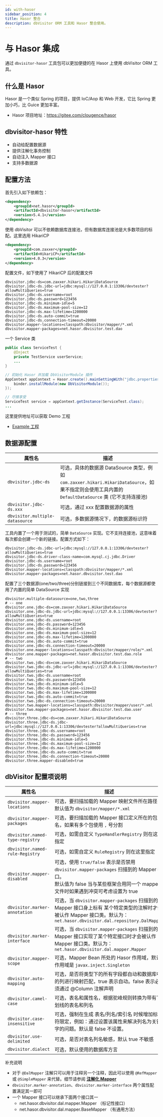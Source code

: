 ```yaml
---
id: with-hasor
sidebar_position: 4
title: Hasor 整合
description: dbVisitor ORM 工具和 Hasor 整合使用。
---
```

# 与 Hasor 集成

通过 `dbvisitor-hasor` 工具包可以更加便捷的在 Hasor 上使用 dbVisitor ORM 工具。

## 什么是 Hasor
Hasor 是一个类似 Spring 的项目，提供 IoC/Aop 和 Web 开发，它比 Spring 更加小巧，比 Guice 更加丰富。

- Hasor 项目地址：https://gitee.com/clougence/hasor

## dbvisitor-hasor 特性

- 自动给配置数据源
- 提供注解化事务控制
- 自动注入 Mapper 接口
- 支持多数据源

## 配置方法

首先引入如下依赖包：

```xml
<dependency>
    <groupId>net.hasor</groupId>
    <artifactId>dbvisitor-hasor</artifactId>
    <version>5.4.1</version>
</dependency>
```

使用 dbVisitor 可以不依赖数据库连接池，但有数据库连接池是大多数项目的标配。这里选用 HikariCP

```xml
<dependency>
    <groupId>com.zaxxer</groupId>
    <artifactId>HikariCP</artifactId>
    <version>4.0.3</version>
</dependency>
```

配置文件，如下使用了 HikariCP 后的配置文件

```properties
dbvisitor.jdbc-ds=com.zaxxer.hikari.HikariDataSource
dbvisitor.jdbc-ds.jdbc-url=jdbc:mysql://127.0.0.1:13306/devtester?allowMultiQueries=true
dbvisitor.jdbc-ds.username=root
dbvisitor.jdbc-ds.password=123456
dbvisitor.jdbc-ds.minimum-idle=5
dbvisitor.jdbc-ds.maximum-pool-size=12
dbvisitor.jdbc-ds.max-lifetime=1200000
dbvisitor.jdbc-ds.auto-commit=true
dbvisitor.jdbc-ds.connection-timeout=20000
dbvisitor.mapper-locations=classpath:dbvisitor/mapper/*.xml
dbvisitor.mapper-packages=net.hasor.dbvisitor.test.dao
```

一个 Service 类

```java
public class ServiceTest {
    @Inject
    private TestService userService;
    ...
}
```

```java
// 初始化 Hasor 并加载 DbVisitorModule 插件
AppContext appContext = Hasor.create().mainSettingWith("jdbc.properties").build(binder -> {
    binder.installModule(new DbVisitorModule());
});

// 尽情享受
ServiceTest service = appContext.getInstance(ServiceTest.class);
...
```

这里提供地址可以获取 Demo 工程

- [Example 工程](https://gitee.com/zycgit/dbvisitor/tree/main/dbvisitor-example/hasor/)

## 数据源配置

| 属性名                             | 描述                                                                                                                  |
|---------------------------------|---------------------------------------------------------------------------------------------------------------------|
| `dbvisitor.jdbc-ds`             | 可选，具体的数据源 DataSource 类型，例如 `com.zaxxer.hikari.HikariDataSource`，如果不指定则会使用工具内置的 `DefaultDataSource` 类 (它不支持连接池)      |
| `dbvisitor.jdbc-ds.xxx`         | 可选，通过 xxx 配置数据源的属性                                                                                                  |
| `dbvisitor.multiple-datasource` | 可选，多数据源情况下，的数据源标识符                                                                                                  |

工具内置了一个用于测试的，简单 `DataSource` 实现。它不支持连接池，这意味着每次都会创建一个新的链接。配置方式如下：

```properties
dbvisitor.jdbc-ds.jdbc-url=jdbc:mysql://127.0.0.1:13306/devtester?allowMultiQueries=true
dbvisitor.jdbc-ds.driver-class-name=com.mysql.cj.jdbc.Driver
dbvisitor.jdbc-ds.username=root
dbvisitor.jdbc-ds.password=123456
dbvisitor.mapper-locations=classpath:dbvisitor/mapper/*.xml
dbvisitor.mapper-packages=net.hasor.dbvisitor.test.dao
```

配置了三个数据源(one/two/three)分别链接到三个不同数据库，每个数据源都使用了内置的简单 DataSource 实现

```properties
dbvisitor.multiple-datasource=one,two,three
# -- one
dbvisitor.one.jdbc-ds=com.zaxxer.hikari.HikariDataSource
dbvisitor.one.jdbc-ds.jdbc-url=jdbc:mysql://127.0.0.1:13306/devtester?allowMultiQueries=true
dbvisitor.one.jdbc-ds.username=root
dbvisitor.one.jdbc-ds.password=123456
dbvisitor.one.jdbc-ds.minimum-idle=5
dbvisitor.one.jdbc-ds.maximum-pool-size=12
dbvisitor.one.jdbc-ds.max-lifetime=1200000
dbvisitor.one.jdbc-ds.auto-commit=true
dbvisitor.one.jdbc-ds.connection-timeout=20000
dbvisitor.one.mapper-locations=classpath:dbvisitor/mapper/role/*.xml
dbvisitor.one.mapper-packages=net.hasor.dbvisitor.test.dao.role
# -- two
dbvisitor.two.jdbc-ds=com.zaxxer.hikari.HikariDataSource
dbvisitor.two.jdbc-ds.jdbc-url=jdbc:mysql://127.0.0.1:13306/devtester?allowMultiQueries=true
dbvisitor.two.jdbc-ds.username=root
dbvisitor.two.jdbc-ds.password=123456
dbvisitor.two.jdbc-ds.minimum-idle=5
dbvisitor.two.jdbc-ds.maximum-pool-size=12
dbvisitor.two.jdbc-ds.max-lifetime=1200000
dbvisitor.two.jdbc-ds.auto-commit=true
dbvisitor.two.jdbc-ds.connection-timeout=20000
dbvisitor.two.mapper-locations=classpath:dbvisitor/mapper/user/*.xml
dbvisitor.two.mapper-packages=net.hasor.dbvisitor.test.dao.user
# -- three
dbvisitor.three.jdbc-ds=com.zaxxer.hikari.HikariDataSource
dbvisitor.three.jdbc-ds.jdbc-url=jdbc:mysql://127.0.0.1:13306/devtester?allowMultiQueries=true
dbvisitor.three.jdbc-ds.username=root
dbvisitor.three.jdbc-ds.password=123456
dbvisitor.three.jdbc-ds.minimum-idle=5
dbvisitor.three.jdbc-ds.maximum-pool-size=12
dbvisitor.three.jdbc-ds.max-lifetime=1200000
dbvisitor.three.jdbc-ds.auto-commit=true
dbvisitor.three.jdbc-ds.connection-timeout=20000
dbvisitor.three.mapper-disabled=true
```

## dbVisitor 配置项说明

| 属性名                             | 描述                                                                                                                                |
|---------------------------------|-----------------------------------------------------------------------------------------------------------------------------------|
| `dbvisitor.mapper-locations`    | 可选，要扫描加载的 Mapper 映射文件所在路径，默认值为 `dbvisitor/mapper/*.xml`                                                                           |
| `dbvisitor.mapper-packages`     | 可选，要扫描加载的 Mapper 接口定义所在的包名，如果有多个包使用 `,` 号分割                                                                                       |
| `dbvisitor.named-type-registry` | 可选，如需自定义 `TypeHandlerRegistry` 则在这里指定                                                                                             |
| `dbvisitor.named-rule-Registry` | 可选，如需自定义 `RuleRegistry` 则在这里指定                                                                                                    |
| `dbvisitor.mapper-disabled`     | 可选，使用 `true/false` 表示是否禁用 `dbvisitor.mapper-packages` 扫描到的 Mapper 接口。<br/>默认值为 false 当与某些框架合用同一个 mapper 文件时如果遇到冲突可考虑设置为 true      |
| `dbvisitor.marker-annotation`   | 可选，当 `dbvisitor.mapper-packages` 扫描到的 Mapper 接口身上标有 某个特定类型的注解时才会被认作 Mapper 接口类。默认为：`net.hasor.dbvisitor.dal.repository.DalMapper` |
| `dbvisitor.marker-interface`    | 可选，当 `dbvisitor.mapper-packages` 扫描到的 Mapper 接口实现了某个特定接口时才会被认作 Mapper 接口类。默认为：`net.hasor.dbvisitor.dal.mapper.Mapper`             |
| `dbvisitor.mapper-scope`        | 可选，Mapper Bean 所处的 Hasor 作用域，默认作用域是 `javax.inject.Singleton`                                                                      |
| `dbvisitor.auto-mapping`        | 可选，是否将类型下的所有字段都自动和数据库中的列进行映射匹配，true 表示自动。false 表示必须通过 @Column 注解声明                                                                |                                                                                                                         
| `dbvisitor.camel-case`          | 可选，表名和属性名，根据驼峰规则转换为带有下划线的表名和列名                                                                                                    |                                                                                                                        
| `dbvisitor.case-insensitive`    | 可选，强制在生成 表名/列名/索引名 时候增加标识符限定，例如：通过设置该属性来解决列名为关键字的问题。默认是 false 不设置。                                                                |                                                                                                                               
| `dbvisitor.use-delimited`       | 可选，是否对表名列名敏感，默认 true 不敏感                                                                                                          |                                                                                                                               
| `dbvisitor.dialect`             | 可选，默认使用的数据库方言                                                                                                                     |

补充说明
- 对于 `@DalMapper` 注解只可以用于注释另一个注释，因此可以使用 `@RefMapper` 或 `@SimpleMapper` 来代替。细节请参阅 **[注解化 Mapper](../dal/anno-mapper.mdx)**
- `dbvisitor.marker-annotation`、`dbvisitor.marker-interface` 两个属性配置满足其一即可
- 一个 Mapper 接口可以继承下面两个接口其一
    - net.hasor.dbvisitor.dal.mapper.Mapper （标记性接口）
    - net.hasor.dbvisitor.dal.mapper.BaseMapper （有通用方法）
